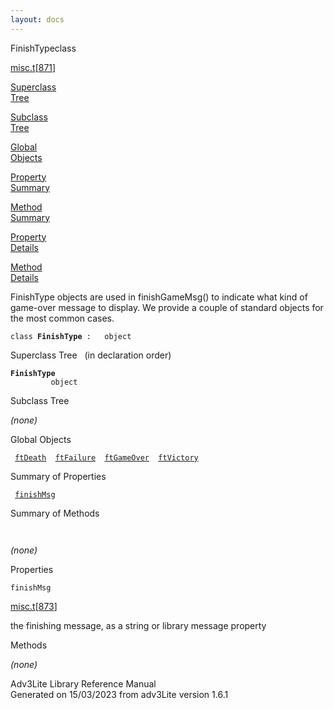 ```yaml
---
layout: docs
---
```

<span class="title">FinishType</span><span class="type">class</span>

[misc.t](../file/misc.t.html)\[[871](../source/misc.t.html#871)\]

[Superclass  
Tree](#_SuperClassTree_)

[Subclass  
Tree](#_SubClassTree_)

[Global  
Objects](#_ObjectSummary_)

[Property  
Summary](#_PropSummary_)

[Method  
Summary](#_MethodSummary_)

[Property  
Details](#_Properties_)

[Method  
Details](#_Methods_)

<div class="fdesc">

FinishType objects are used in finishGameMsg() to indicate what kind of
game-over message to display. We provide a couple of standard objects
for the most common cases.

`class `**`FinishType`**` :   object`

</div>

<span id="_SuperClassTree_"></span>

<div class="mjhd">

<span class="hdln">Superclass Tree</span>   (in declaration order)

</div>

**`FinishType`**  
`         object`  
<span id="_SubClassTree_"></span>

<div class="mjhd">

<span class="hdln">Subclass Tree</span>  

</div>

*(none)* <span id="_ObjectSummary_"></span>

<div class="mjhd">

<span class="hdln">Global Objects</span>  

</div>

` `[`ftDeath`](../object/ftDeath.html)`  `[`ftFailure`](../object/ftFailure.html)`  `[`ftGameOver`](../object/ftGameOver.html)`  `[`ftVictory`](../object/ftVictory.html)`  `
<span id="_PropSummary_"></span>

<div class="mjhd">

<span class="hdln">Summary of Properties</span>  

</div>

` `[`finishMsg`](#finishMsg)`  `

<span id="_MethodSummary_"></span>

<div class="mjhd">

<span class="hdln">Summary of Methods</span>  

</div>

` `

*(none)* <span id="_Properties_"></span>

<div class="mjhd">

<span class="hdln">Properties</span>  

</div>

<span id="finishMsg"></span>

`finishMsg`

[misc.t](../file/misc.t.html)\[[873](../source/misc.t.html#873)\]

<div class="desc">

the finishing message, as a string or library message property

</div>

<span id="_Methods_"></span>

<div class="mjhd">

<span class="hdln">Methods</span>  

</div>

*(none)*

<div class="ftr">

Adv3Lite Library Reference Manual  
Generated on 15/03/2023 from adv3Lite version 1.6.1

</div>
